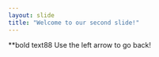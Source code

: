```yaml
---
layout: slide
title: "Welcome to our second slide!"
---
```

**bold text88
Use the left arrow to go back!
